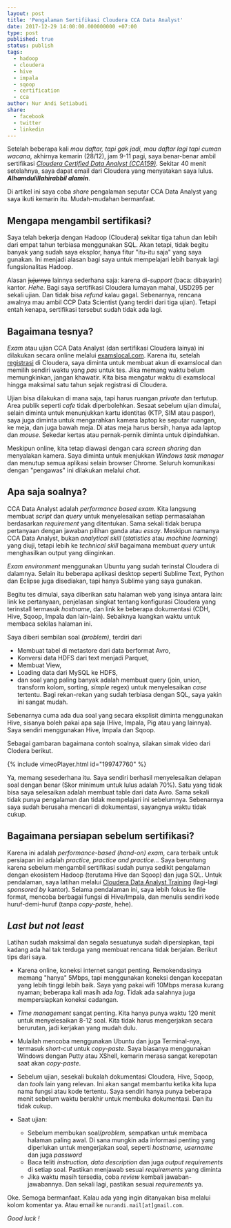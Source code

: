 ```yaml
---
layout: post
title: 'Pengalaman Sertifikasi Cloudera CCA Data Analyst'
date: 2017-12-29 14:00:00.000000000 +07:00
type: post
published: true
status: publish
tags:
  - hadoop
  - cloudera
  - hive
  - impala
  - sqoop
  - certification
  - cca
author: Nur Andi Setiabudi
share:
  - facebook
  - twitter
  - linkedin
---
```

Setelah beberapa kali _mau daftar, tapi gak jadi, mau daftar lagi tapi cuman wacana_, akhirnya kemarin (28/12), jam 9-11 pagi, saya benar-benar ambil sertifikasi [*Cloudera Certified Data Analyst (CCA159)*](https://www.cloudera.com/more/training/certification/cca-data-analyst.html). Sekitar 40 menit setelahnya, saya dapat email dari Cloudera yang menyatakan saya lulus. _**Alhamdulillahirabbil alamin**_. 

Di artikel ini saya coba *share* pengalaman seputar CCA Data Analyst yang saya ikuti kemarin itu. Mudah-mudahan bermanfaat.

## Mengapa mengambil sertifikasi?

Saya telah bekerja dengan Hadoop (Cloudera) sekitar tiga tahun dan lebih dari empat tahun terbiasa menggunakan SQL. Akan tetapi, tidak begitu banyak yang sudah saya eksplor, hanya fitur "itu-itu saja" yang saya gunakan. Ini menjadi alasan bagi saya untuk mempelajari lebih banyak lagi fungsionalitas Hadoop.

Alasan ~~jujurnya~~ lainnya sederhana saja: karena di-*support* (baca: dibayarin) kantor. _Hehe_. Bagi saya sertifikasi Cloudera lumayan mahal, USD295 per sekali ujian. Dan tidak bisa _refund_ kalau gagal. Sebenarnya, rencana awalnya mau ambil CCP Data Scientist (yang terdiri dari tiga ujian). Tetapi entah kenapa, sertifikasi tersebut sudah tidak ada lagi.

## Bagaimana tesnya?

_Exam_ atau ujian CCA Data Analyst (dan sertifikasi Cloudera lainya) ini dilakukan secara online melalui [examslocal.com](http://www.examslocal.com/). Karena itu, setelah  [registrasi](https://university.cloudera.com/content/cca175) di Cloudera, saya diminta untuk membuat akun di examslocal dan memilih sendiri waktu yang _pas_ untuk tes. Jika memang waktu belum memungkinkan, jangan khawatir. Kita bisa mengatur waktu di examslocal hingga maksimal satu tahun sejak registrasi di Cloudera. 

Ujian bisa dilakukan di mana saja, tapi harus ruangan _private_ dan tertutup. Area publik seperti _cafe_ tidak diperbolehkan. Sesaat sebelum ujian dimulai, selain diminta untuk menunjukkan kartu identitas (KTP, SIM atau paspor), saya juga diminta untuk mengarahkan kamera laptop ke seputar ruangan, ke meja, dan juga bawah meja. Di atas meja harus bersih, hanya ada laptop dan _mouse_. Sekedar kertas atau pernak-pernik diminta untuk dipindahkan.

Meskipun online, kita tetap diawasi dengan cara _screen sharing_ dan menyalakan kamera. Saya diminta untuk menjukkan _Windows task manager_ dan menutup semua aplikasi selain browser Chrome. Seluruh komunikasi dengan "pengawas" ini dilakukan melalui _chat_.

## Apa saja soalnya?

CCA Data Analyst adalah _performance based exam_. Kita langsung membuat _script_ dan _query_ untuk menyelesaikan setiap permasalahan berdasarkan _requirement_ yang ditentukan. Sama sekali tidak berupa pertanyaan dengan jawaban pilihan ganda atau _essay_. Meskipun namanya CCA Data Analyst, bukan _analytical skill_ (_statistics_ atau _machine learning_) yang diuji, tetapi lebih ke _technical skill_ bagaimana membuat _query_ untuk menghasilkan output yang diinginkan.  

_Exam environment_ menggunakan Ubuntu yang sudah terinstal Cloudera di dalamnya. Selain itu beberapa aplikasi desktop seperti Sublime Text, Python dan Eclipse juga disediakan, tapi hanya Sublime yang saya gunakan. 

Begitu tes dimulai, saya diberikan satu halaman web yang isinya antara lain: link ke pertanyaan, penjelasan singkat tentang konfigurasi Cloudera yang terinstall termasuk _hostname_, dan link ke beberapa dokumentasi (CDH, Hive, Sqoop, Impala dan lain-lain). Sebaiknya luangkan waktu untuk membaca sekilas halaman ini. 

Saya diberi sembilan soal _(problem)_, terdiri dari

* Membuat tabel di metastore dari data berformat Avro,
* Konversi data HDFS dari text menjadi Parquet,
* Membuat View,
* Loading data dari MySQL ke HDFS,
* dan soal yang paling banyak adalah membuat query (join, union, transform kolom, sorting, _simple_ regex) untuk menyelesaikan _case_ tertentu. Bagi rekan-rekan yang sudah terbiasa dengan SQL, saya yakin ini sangat mudah. 

Sebenarnya cuma ada dua soal yang secara eksplisit diminta menggunakan Hive, sisanya boleh pakai apa saja (Hive, Impala, Pig atau yang lainnya). Saya sendiri menggunakan Hive, Impala dan Sqoop.   

Sebagai gambaran bagaimana contoh soalnya, silakan simak video dari Clodera berikut.

{% include vimeoPlayer.html id="199747760" %}

Ya, memang sesederhana itu. Saya sendiri berhasil menyelesaikan delapan soal dengan benar (Skor minimum untuk lulus adalah 70%). Satu yang tidak bisa saya selesaikan adalah membuat table dari data Avro. Sama sekali tidak punya pengalaman dan tidak mempelajari ini sebelumnya. Sebenarnya saya sudah berusaha mencari di dokumentasi, sayangnya waktu tidak cukup.

## Bagaimana persiapan sebelum sertifikasi?

Karena ini adalah _performance-based (hand-on) exam_, cara terbaik untuk persiapan ini adalah _practice, practice and practice..._ Saya beruntung karena sebelum mengambil sertifikasi sudah punya sedikit pengalaman dengan ekosistem Hadoop (terutama Hive dan Sqoop) dan juga SQL. Untuk pendalaman, saya latihan melalui [Cloudera Data Analyst Training](https://www.cloudera.com/more/training/courses/data-analyst-training.html) (lagi-lagi _sponsored by_ kantor). Selama pendalaman ini, saya lebih fokus ke file format, mencoba berbagai fungsi di Hive/Impala, dan menulis sendiri kode huruf-demi-huruf (tanpa _copy-paste_, hehe).

## _Last but not least_

Latihan sudah maksimal dan segala sesuatunya sudah dipersiapkan, tapi kadang ada hal tak terduga yang membuat rencana tidak berjalan. Berikut tips dari saya.

* Karena online, koneksi internet sangat penting. Remokendasinya memang "hanya" 5Mbps, tapi menggunakan koneksi dengan kecepatan yang lebih tinggi lebih baik. Saya yang pakai wifi 10Mbps merasa kurang nyaman; beberapa kali masih ada _lag_. Tidak ada salahnya juga mempersiapkan koneksi cadangan. 

* _Time management_ sangat penting. Kita hanya punya waktu 120 menit untuk menyelesaikan 8-12 soal. Kita tidak harus mengerjakan secara berurutan, jadi kerjakan yang mudah dulu.

* Mulailah mencoba menggunakan Ubuntu dan juga Terminal-nya, termasuk _short-cut_ untuk _copy-paste_. Saya biasanya menggunakan Windows dengan Putty atau XShell, kemarin merasa sangat kerepotan saat akan _copy-paste_. 

* Sebelum ujian, sesekali bukalah dokumentasi Cloudera, Hive, Sqoop, dan _tools_ lain yang relevan. Ini akan sangat membantu ketika kita lupa nama fungsi atau kode tertentu. Saya sendiri hanya punya beberapa menit sebelum waktu berakhir untuk membuka dokumentasi. Dan itu tidak cukup.

* Saat ujian:
  * Sebelum membukan soal/*problem*, sempatkan untuk membaca halaman paling awal. Di sana mungkin ada informasi penting yang diperlukan untuk mengerjakan soal, seperti _hostname, username_ dan juga _password_
  * Baca teliti _instruction, data description_ dan juga _output requirements_ di setiap soal. Pastikan menjawab sesuai _requirements_ yang diminta
  * Jika waktu masih tersedia, coba _review_ kembali jawaban-jawabannya. Dan sekali lagi, pastikan sesuai _requirements_ ya. 

Oke. Semoga bermanfaat. Kalau ada yang ingin ditanyakan bisa melalui kolom komentar ya. Atau email ke `nurandi.mail[at]gmail.com`.

_Good luck !_
